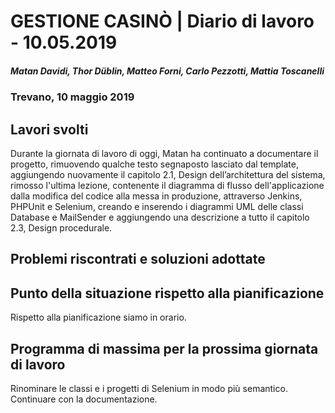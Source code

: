 # GESTIONE CASINÒ | Diario di lavoro - 10.05.2019

##### Matan Davidi, Thor Düblin, Matteo Forni, Carlo Pezzotti, Mattia Toscanelli

### Trevano, 10 maggio 2019

## Lavori svolti

Durante la giornata di lavoro di oggi, Matan ha continuato a documentare il progetto, rimuovendo qualche testo segnaposto lasciato dal template, aggiungendo nuovamente il capitolo 2.1, Design dell’architettura del sistema, rimosso l'ultima lezione, contenente il diagramma di flusso dell'applicazione dalla modifica del codice alla messa in produzione, attraverso Jenkins, PHPUnit e Selenium, creando e inserendo i diagrammi UML delle classi Database e MailSender e aggiungendo una descrizione a tutto il capitolo 2.3, Design procedurale.

## Problemi riscontrati e soluzioni adottate

## Punto della situazione rispetto alla pianificazione

Rispetto alla pianificazione siamo in orario.

## Programma di massima per la prossima giornata di lavoro

Rinominare le classi e i progetti di Selenium in modo più semantico.
Continuare con la documentazione.
